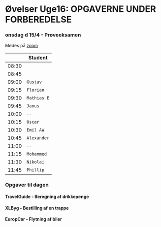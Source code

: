 # Øvelser Uge16: OPGAVERNE UNDER FORBEREDELSE 

### onsdag d 15/4 - Prøveeksamen
Mødes på [zoom](https://cphbusiness.zoom.us/j/61857075410?pwd=SEZYODQwYStYdVI1aFNFVjhmNnMyUT09)


|     | Student |
| --- | ------- |
| 08:30 |       |
| 08:45 |      | 
| 09:00 |`Gustav`      |
| 09:15 |`Florian`      |
| 09:30 |`Mathias E` | 
| 09:45 | `Janus`  |
| 10:00 |`--` |
| 10:15 |`Oscar` |
| 10:30 |`Emil AW` |
| 10:45 |`Alexander` |
| 11:00 |`--` | 
| 11:15 |`Mohammed` |
| 11:30 |`Nikolai` |
| 11:45 |`Phillip` |


### Opgaver til dagen
#### TravelGuide - Beregning af drikkepenge
#### XLByg - Bestilling af en trappe
#### EuropCar - Flytning af biler
